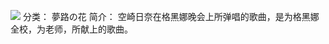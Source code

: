 ![](//static.kivo.wiki/images/music/cover/fePZeXjZAa4CisNCD8Ax3hIURWa2mdUf.jpg)
分类： 夢路の花
简介：
空崎日奈在格黑娜晚会上所弹唱的歌曲，是为格黑娜全校，为老师，所献上的歌曲。
